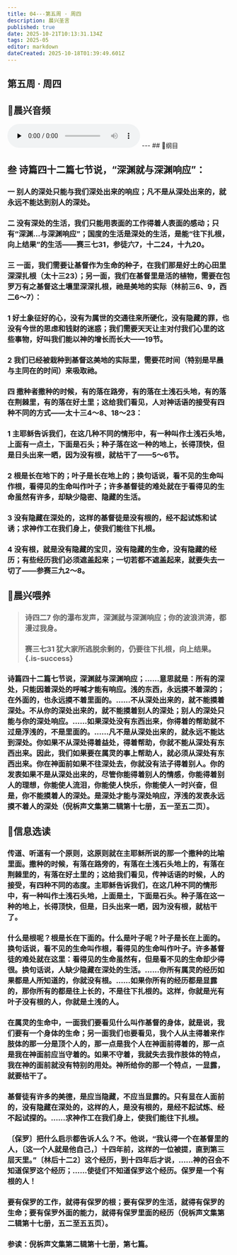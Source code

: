 ```yaml
---
title: 04---第五周 · 周四
description: 晨兴圣言
published: true
date: 2025-10-21T10:13:31.134Z
tags: 2025-05
editor: markdown
dateCreated: 2025-10-18T01:39:49.601Z
---
```


## 第五周 · 周四
## 🎵晨兴音频
<audio id="audio" controls="" preload="none">
      <source id="mp3" src="/2025-05/week5/week5day4.mp3">
</audio>
---
## 📖纲目

## 叁    诗篇四十二篇七节说，“深渊就与深渊响应”：

### 一    别人的深处只能与我们深处出来的响应；凡不是从深处出来的，就永远不能达到别人的深处。

### 二    没有深处的生活，我们只能用表面的工作得着人表面的感动；只有“深渊…与深渊响应”；国度的生活是深处的生活，是能“往下扎根，向上结果”的生活——赛三七31，参徒六7，十二24，十九20。

### 三    一面，我们需要让基督作为生命的种子，在我们那是好土的心田里深深扎根（太十三23）；另一面，我们在基督里是活的植物，需要在包罗万有之基督这土壤里深深扎根，祂是美地的实际（林前三6、9，西二6～7）：

### 1    好土象征好的心，没有为属世的交通往来所硬化，没有隐藏的罪，也没有今世的思虑和钱财的迷惑；我们需要天天让主对付我们心里的这些事物，好叫我们能以神的增长而长大——19节。

### 2    我们已经被栽种到基督这美地的实际里，需要花时间（特别是早晨与主同在的时间）来吸取祂。

### 四    撒种者撒种的时候，有的落在路旁，有的落在土浅石头地，有的落在荆棘里，有的落在好土里；这给我们看见，人对神话语的接受有四种不同的方式——太十三4～8、18～23：

### 1    主耶稣告诉我们，在这几种不同的情形中，有一种叫作土浅石头地，上面有一点土，下面是石头；种子落在这一种的地上，长得顶快，但是日头出来一晒，因为没有根，就枯干了——5～6节。

### 2    根是长在地下的；叶子是长在地上的；换句话说，看不见的生命叫作根，看得见的生命叫作叶子；许多基督徒的难处就在于看得见的生命虽然有许多，却缺少隐密、隐藏的生活。

### 3    没有隐藏在深处的，这样的基督徒是没有根的，经不起试炼和试诱；求神作工在我们身上，使我们能往下扎根。

### 4    没有根，就是没有隐藏的宝贝，没有隐藏的生命，没有隐藏的经历；有些经历我们必须遮盖起来；一切若都不遮盖起来，就要失去一切了——参赛三九2～8。

## 📖晨兴喂养

>### 诗四二7    你的瀑布发声，深渊就与深渊响应；你的波浪洪涛，都漫过我身。
>
>### 赛三七31    犹大家所逃脱余剩的，仍要往下扎根，向上结果。{.is-success}

### 诗篇四十二篇七节说，深渊就与深渊响应；……意思就是：所有的深处，只能因着深处的呼喊才能有响应。浅的东西，永远摸不着深的；在外面的，也永远摸不着里面的。……不从深处出来的，就不能摸着深处。不从你的深处出来的，就不能摸着别人的深处；别人的深处只能与你的深处响应。……如果深处没有东西出来，你得着的帮助就不过是浮浅的，不是里面的。……凡不是从深处出来的，就永远不能达到深处。你如果不从深处得着益处，得着帮助，你就不能从深处有东西出来。因此，我们如果要在属灵的事上帮助人，就必须从深处有东西出来。你在神面前如果不往深处去，你就没有法子得着别人。你的发表如果不是从深处出来的，尽管你能得着别人的情感，你能得着别人的理想，你能使人流泪，你能使人快乐，你能使人一时兴奋，但是，你不能摸着人的深处。是深处才能与深处响应，浮浅的发表永远摸不着人的深处（倪柝声文集第二辑第十七册，五一至五二页）。

## 📖信息选读

### 传道、听道有一个原则，这原则就在主耶稣所说的那一个撒种的比喻里面。撒种的时候，有落在路旁的，有落在土浅石头地上的，有落在荆棘里的，有落在好土里的；这给我们看见，传神话语的时候，人的接受，有四种不同的态度。主耶稣告诉我们，在这几种不同的情形中，有一种叫作土浅石头地，上面是土，下面是石头。种子落在这一种的地上，长得顶快，但是，日头出来一晒，因为没有根，就枯干了。

### 什么是根呢？根是长在下面的。什么是叶子呢？叶子是长在上面的。换句话说，看不见的生命叫作根，看得见的生命叫作叶子。许多基督徒的难处就在这里：看得见的生命虽然有，但是看不见的生命却少得很。换句话说，人缺少隐藏在深处的生活。……你所有属灵的经历如果都是人所知道的，你就没有根。……如果你所有的经历都是显露的，那你所有的都是往上长的，不是往下扎根的。这样，你就是光有叶子没有根的人，你就是土浅的人。

### 在属灵的生命中，一面我们要看见什么叫作基督的身体，就是说，我们要有一个身体的生命；另一面我们也要看见，我个人从主得着来作肢体的那一分是顶个人的，那一点是我个人在神面前得着的，那一点是我在神面前应当守着的。如果不守着，我就失去我作肢体的特点，我在神的面前就没有特别的用处。神所给你的那一个特点，一显露，就要枯干了。

### 基督徒有许多的美德，是应当隐藏，不应当显露的。只有显在人面前的，没有隐藏在深处的，这样的人，是没有根的，是经不起试炼、经不起试探的。……求神作工在我们身上，使我们能往下扎根。

### 〔保罗〕把什么启示都告诉人么？不。他说，“我认得一个在基督里的人，〔这一个人就是他自己，〕十四年前，这样的一位被提，直到第三层天里。”〔林后十二2〕这个经历，到十四年后才说，……神的召会不知道保罗这个经历；……使徒们不知道保罗这个经历。保罗是一个有根的人！

### 要有保罗的工作，就得有保罗的根；要有保罗的生活，就得有保罗的生命；要有保罗外面的能力，就得有保罗里面的经历（倪柝声文集第二辑第十七册，五二至五五页）。

### 参读：倪柝声文集第二辑第十七册，第七篇。
<!-- Google tag (gtag.js) -->
<script async src="https://www.googletagmanager.com/gtag/js?id=G-1P8709Z16T"></script>
<script>
  window.dataLayer = window.dataLayer || [];
  function gtag(){dataLayer.push(arguments);}
  gtag('js', new Date());

  gtag('config', 'G-1P8709Z16T');
</script>